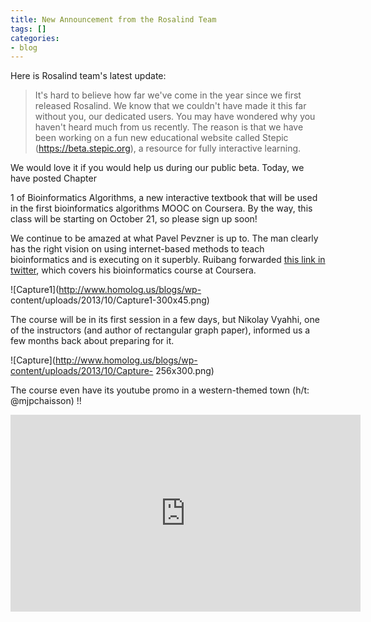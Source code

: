 ```yaml
---
title: New Announcement from the Rosalind Team
tags: []
categories:
- blog
---
```

Here is Rosalind team's latest update:
<!--more-->

> It's hard to believe how far we've come in the year since we first released
Rosalind. We know that we couldn't have made it this far without you, our
dedicated users. You may have wondered why you haven't heard much from us
recently. The reason is that we have been working on a fun new educational
website called Stepic (<https://beta.stepic.org>), a resource for fully
interactive learning.

We would love it if you would help us during our public beta. Today, we have
posted Chapter

1 of Bioinformatics Algorithms, a new interactive textbook that will be used
in the first bioinformatics algorithms MOOC on Coursera. By the way, this
class will be starting on October 21, so please sign up soon!

We continue to be amazed at what Pavel Pevzner is up to. The man clearly has
the right vision on using internet-based methods to teach bioinformatics and
is executing on it superbly. Ruibang forwarded [this link in
twitter](https://www.coursera.org/course/bioinformatics), which covers his
bioinformatics course at Coursera.

![Capture1](http://www.homolog.us/blogs/wp-
content/uploads/2013/10/Capture1-300x45.png)

The course will be in its first session in a few days, but Nikolay Vyahhi, one
of the instructors (and author of rectangular graph paper), informed us a few
months back about preparing for it.

![Capture](http://www.homolog.us/blogs/wp-content/uploads/2013/10/Capture-
256x300.png)

The course even have its youtube promo in a western-themed town (h/t:
@mjpchaisson) !!

<iframe width="560" height="315" src="http://www.youtube.com/embed/t5t_nfzdzEg" frameborder="0"> </iframe>
